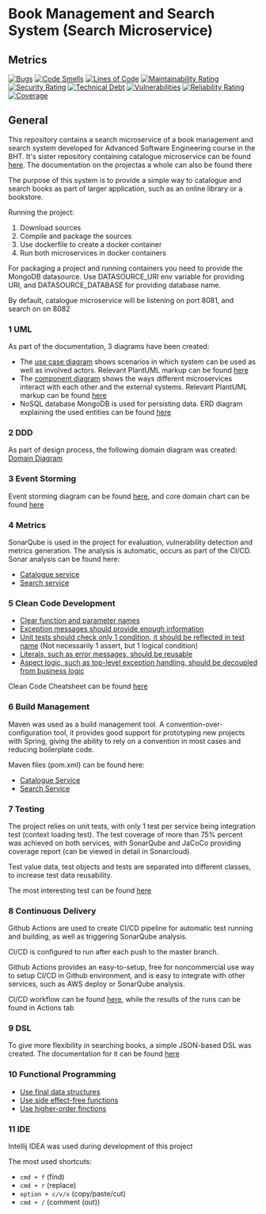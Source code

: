 # Book Management and Search System (Search Microservice)
## Metrics   

[![Bugs](https://sonarcloud.io/api/project_badges/measure?project=DoomFungus_RedLib-search&metric=bugs)](https://sonarcloud.io/summary/new_code?id=DoomFungus_RedLib-search)
[![Code Smells](https://sonarcloud.io/api/project_badges/measure?project=DoomFungus_RedLib-search&metric=code_smells)](https://sonarcloud.io/summary/new_code?id=DoomFungus_RedLib-search)
[![Lines of Code](https://sonarcloud.io/api/project_badges/measure?project=DoomFungus_RedLib-search&metric=ncloc)](https://sonarcloud.io/summary/new_code?id=DoomFungus_RedLib-search)
[![Maintainability Rating](https://sonarcloud.io/api/project_badges/measure?project=DoomFungus_RedLib-search&metric=sqale_rating)](https://sonarcloud.io/summary/new_code?id=DoomFungus_RedLib-search)
[![Security Rating](https://sonarcloud.io/api/project_badges/measure?project=DoomFungus_RedLib-search&metric=security_rating)](https://sonarcloud.io/summary/new_code?id=DoomFungus_RedLib-catalogue)
[![Technical Debt](https://sonarcloud.io/api/project_badges/measure?project=DoomFungus_RedLib-search&metric=sqale_index)](https://sonarcloud.io/summary/new_code?id=DoomFungus_RedLib-search)
[![Vulnerabilities](https://sonarcloud.io/api/project_badges/measure?project=DoomFungus_RedLib-search&metric=vulnerabilities)](https://sonarcloud.io/summary/new_code?id=DoomFungus_RedLib-catalogue)
[![Reliability Rating](https://sonarcloud.io/api/project_badges/measure?project=DoomFungus_RedLib-search&metric=reliability_rating)](https://sonarcloud.io/summary/new_code?id=DoomFungus_RedLib-search)
[![Coverage](https://sonarcloud.io/api/project_badges/measure?project=DoomFungus_RedLib-search&metric=coverage)](https://sonarcloud.io/summary/new_code?id=DoomFungus_RedLib-search)

## General

This repository contains a search microservice of a book management and search system developed for Advanced Software Engineering course in the BHT.
It's sister repository containing catalogue microservice can be found [here](https://github.com/DoomFungus/RedLib-catalogue). The documentation on the projectas a whole can also be found there

The purpose of this system is to provide a simple way to catalogue and search books as part of larger application, such as an online library or a bookstore.

Running the project:
1. Download sources
2. Compile and package the sources
3. Use dockerfile to create a docker container
4. Run both microservices in docker containers

For packaging a project and running containers you need to provide the  MongoDB datasource. Use DATASOURCE_URI env variable for providing URI, and DATASOURCE_DATABASE for providing database name.

By default, catalogue microservice will be listening on port 8081, and search on on 8082

### 1 UML
As part of the documentation, 3 diagrams have been created:
- The [use case diagram](https://github.com/DoomFungus/RedLib-catalogue/blob/master/documentation/diagrams/usecase-redlib.png) shows scenarios in which system can be used as well as involved actors. Relevant PlantUML markup can be found [here](https://github.com/DoomFungus/RedLib-catalogue/blob/master/documentation/diagrams/usecase.txt)
- The [component diagram](https://github.com/DoomFungus/RedLib-catalogue/blob/master/documentation/diagrams/component.png) shows the ways different microservices interact with each other and the external systems. Relevant PlantUML markup can be found [here](https://github.com/DoomFungus/RedLib-catalogue/blob/master/documentation/diagrams/component.txt)
- NoSQL database MongoDB is used for persisting data. ERD diagram explaining the used entities can be found [here](https://github.com/DoomFungus/RedLib-catalogue/blob/master/documentation/diagrams/erd.png)

### 2 DDD

As part of design process, the following domain diagram was created:
[Domain Diagram](https://github.com/DoomFungus/RedLib-catalogue/blob/master/documentation/diagrams/DDD.png)

### 3 Event Storming
Event storming diagram can be found [here](https://github.com/DoomFungus/RedLib-catalogue/blob/master/documentation/diagrams/event_storming.png), and core domain chart can be found [here](https://github.com/DoomFungus/RedLib-catalogue/blob/master/documentation/diagrams/core_domain_chart.png)

### 4 Metrics

SonarQube is used in the project for evaluation, vulnerability detection and metrics generation. The analysis is automatic, occurs as part of the CI/CD. Sonar analysis can be found here:
- [Catalogue service](https://sonarcloud.io/project/overview?id=DoomFungus_RedLib-catalogue)
- [Search service](https://sonarcloud.io/project/overview?id=DoomFungus_RedLib-search)

### 5 Clean Code Development

- [Clear function and parameter names](https://github.com/DoomFungus/RedLib-catalogue/blob/master/src/main/java/edu/bht/ase/redlib/service/impl/BookServiceImpl.java#L25)
- [Exception messages should provide enough information](https://github.com/DoomFungus/RedLib-catalogue/blob/master/src/main/java/edu/bht/ase/redlib/exception/codes/CatalogueExceptionCodes.java#L9)
- [Unit tests should check only 1 condition, it should be reflected in test name](https://github.com/DoomFungus/RedLib-catalogue/blob/master/src/test/java/edu/bht/ase/redlib/unittests/service/BookServiceTest.java#L54) \(Not necessarily 1 assert, but 1 logical condition)
- [Literals, such as error messages, should be reusable](https://github.com/DoomFungus/RedLib-catalogue/blob/master/src/main/java/edu/bht/ase/redlib/exception/codes/CatalogueExceptionCodes.java#L9)
- [Aspect logic, such as top-level exception handling, should be decoupled from business logic](https://github.com/DoomFungus/RedLib-catalogue/blob/master/src/main/java/edu/bht/ase/redlib/exception/ExceptionHandlerAdvice.java#L18)

Clean Code Cheatsheet can be found [here](https://github.com/DoomFungus/RedLib-catalogue/blob/master/documentation/ccd.md)


### 6 Build Management
Maven was used as a build management tool. A convention-over-configuration tool, it provides good support for prototyping new projects with Spring, giving the ability to rely on a convention in most cases and reducing boilerplate code.

Maven files (pom.xml) can be found here:
- [Catalogue Service](https://github.com/DoomFungus/RedLib-catalogue/blob/master/pom.xml)
- [Search Service](https://github.com/DoomFungus/RedLib-search/blob/master/pom.xml)


### 7 Testing
The project relies on unit tests, with only 1 test per service being integration test (context loading test). The test coverage of more than 75% percent was achieved on both services, with SonarQube and JaCoCo providing coverage report (can be viewed in detail in Sonarcloud).

Test value data, test objects and tests are separated into different classes, to increase test data reusability.

The most interesting test can be found [here](https://github.com/DoomFungus/RedLib-search/blob/master/src/test/java/edu/bht/ase/redlib/unittests/service/SearchCriteriaBuilderTest.java)

### 8 Continuous Delivery

Github Actions are used to create CI/CD pipeline for automatic test running and building, as well as triggering SonarQube analysis.

CI/CD is configured to run after each push to the master branch.

Github Actions provides an easy-to-setup, free for noncommercial use way to setup CI/CD in Github environment, and is easy to integrate with other services, such as AWS deploy or SonarQube analysis.

CI/CD workflow can be found [here](https://github.com/DoomFungus/RedLib-search/blob/master/.github/workflows/build.yml), while the results of the runs can be found in Actions tab 

### 9 DSL

To give more flexibility in searching books, a simple JSON-based DSL was created. The documentation for it can be found [here](https://github.com/DoomFungus/RedLib-catalogue/blob/master/documentation/dsl.md)

### 10 Functional Programming

- [Use final data structures](https://github.com/DoomFungus/RedLib-catalogue/blob/master/src/main/java/edu/bht/ase/redlib/exception/ex/AbstractException.java#L11)
- [Use side effect-free functions](https://github.com/DoomFungus/RedLib-search/blob/master/src/main/java/edu/bht/ase/redlib/service/impl/SearchCriteriaBuilder.java#L33)
- [Use higher-order finctions](https://github.com/DoomFungus/RedLib-search/blob/master/src/main/java/edu/bht/ase/redlib/service/impl/SearchCriteriaBuilder.java#L45)

### 11 IDE
Intellij IDEA was used during development of this project
  
The most used shortcuts:
- ```cmd + f``` (find)
- ```cmd + r``` (replace) 
- ```option + c/v/x``` (copy/paste/cut)
- ```cmd + /``` (comment (out))  

